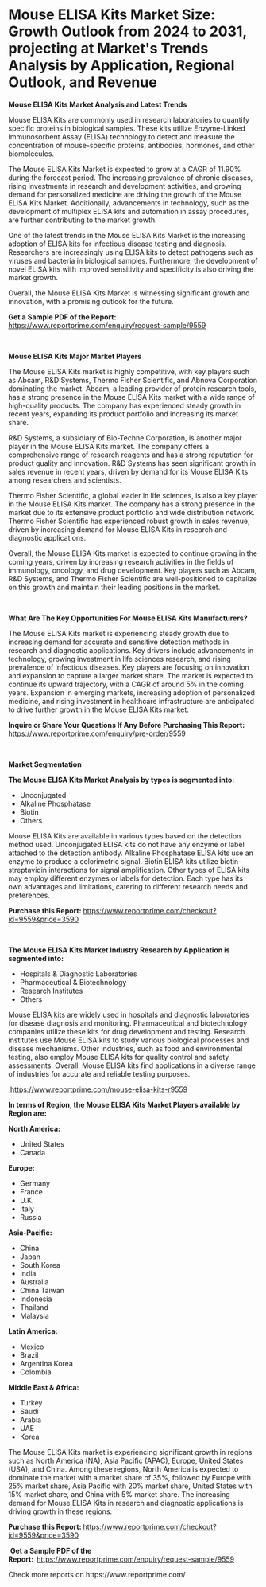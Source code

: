<p><h1>Mouse ELISA Kits Market Size: Growth Outlook from 2024 to 2031, projecting at Market's Trends Analysis by Application, Regional Outlook, and Revenue</h1></p><p><strong>Mouse ELISA Kits Market Analysis and Latest Trends</strong></p>
<p><p>Mouse ELISA Kits are commonly used in research laboratories to quantify specific proteins in biological samples. These kits utilize Enzyme-Linked Immunosorbent Assay (ELISA) technology to detect and measure the concentration of mouse-specific proteins, antibodies, hormones, and other biomolecules.</p><p>The Mouse ELISA Kits Market is expected to grow at a CAGR of 11.90% during the forecast period. The increasing prevalence of chronic diseases, rising investments in research and development activities, and growing demand for personalized medicine are driving the growth of the Mouse ELISA Kits Market. Additionally, advancements in technology, such as the development of multiplex ELISA kits and automation in assay procedures, are further contributing to the market growth.</p><p>One of the latest trends in the Mouse ELISA Kits Market is the increasing adoption of ELISA kits for infectious disease testing and diagnosis. Researchers are increasingly using ELISA kits to detect pathogens such as viruses and bacteria in biological samples. Furthermore, the development of novel ELISA kits with improved sensitivity and specificity is also driving the market growth.</p><p>Overall, the Mouse ELISA Kits Market is witnessing significant growth and innovation, with a promising outlook for the future.</p></p>
<p><strong>Get a Sample PDF of the Report:&nbsp;</strong> <a href="https://www.reportprime.com/enquiry/request-sample/9559">https://www.reportprime.com/enquiry/request-sample/9559</a></p>
<p>&nbsp;</p>
<p><strong>Mouse ELISA Kits Major Market Players</strong></p>
<p><p>The Mouse ELISA Kits market is highly competitive, with key players such as Abcam, R&D Systems, Thermo Fisher Scientific, and Abnova Corporation dominating the market. Abcam, a leading provider of protein research tools, has a strong presence in the Mouse ELISA Kits market with a wide range of high-quality products. The company has experienced steady growth in recent years, expanding its product portfolio and increasing its market share.</p><p>R&D Systems, a subsidiary of Bio-Techne Corporation, is another major player in the Mouse ELISA Kits market. The company offers a comprehensive range of research reagents and has a strong reputation for product quality and innovation. R&D Systems has seen significant growth in sales revenue in recent years, driven by demand for its Mouse ELISA Kits among researchers and scientists.</p><p>Thermo Fisher Scientific, a global leader in life sciences, is also a key player in the Mouse ELISA Kits market. The company has a strong presence in the market due to its extensive product portfolio and wide distribution network. Thermo Fisher Scientific has experienced robust growth in sales revenue, driven by increasing demand for Mouse ELISA Kits in research and diagnostic applications.</p><p>Overall, the Mouse ELISA Kits market is expected to continue growing in the coming years, driven by increasing research activities in the fields of immunology, oncology, and drug development. Key players such as Abcam, R&D Systems, and Thermo Fisher Scientific are well-positioned to capitalize on this growth and maintain their leading positions in the market.</p></p>
<p>&nbsp;</p>
<p><strong>What Are The Key Opportunities For Mouse ELISA Kits Manufacturers?</strong></p>
<p><p>The Mouse ELISA Kits market is experiencing steady growth due to increasing demand for accurate and sensitive detection methods in research and diagnostic applications. Key drivers include advancements in technology, growing investment in life sciences research, and rising prevalence of infectious diseases. Key players are focusing on innovation and expansion to capture a larger market share. The market is expected to continue its upward trajectory, with a CAGR of around 5% in the coming years. Expansion in emerging markets, increasing adoption of personalized medicine, and rising investment in healthcare infrastructure are anticipated to drive further growth in the Mouse ELISA Kits market.</p></p>
<p><strong>Inquire or Share Your Questions If Any Before Purchasing This Report:</strong> <a href="https://www.reportprime.com/enquiry/pre-order/9559">https://www.reportprime.com/enquiry/pre-order/9559</a></p>
<p>&nbsp;</p>
<p><strong>Market Segmentation</strong></p>
<p><strong>The Mouse ELISA Kits Market Analysis by types is segmented into:</strong></p>
<p><ul><li>Unconjugated</li><li>Alkaline Phosphatase</li><li>Biotin</li><li>Others</li></ul></p>
<p><p>Mouse ELISA Kits are available in various types based on the detection method used. Unconjugated ELISA kits do not have any enzyme or label attached to the detection antibody. Alkaline Phosphatase ELISA kits use an enzyme to produce a colorimetric signal. Biotin ELISA kits utilize biotin-streptavidin interactions for signal amplification. Other types of ELISA kits may employ different enzymes or labels for detection. Each type has its own advantages and limitations, catering to different research needs and preferences.</p></p>
<p><strong>Purchase this Report:&nbsp;</strong><a href="https://www.reportprime.com/checkout?id=9559&price=3590">https://www.reportprime.com/checkout?id=9559&price=3590</a></p>
<p>&nbsp;</p>
<p><strong>The Mouse ELISA Kits Market Industry Research by Application is segmented into:</strong></p>
<p><ul><li>Hospitals & Diagnostic Laboratories</li><li>Pharmaceutical & Biotechnology</li><li>Research Institutes</li><li>Others</li></ul></p>
<p><p>Mouse ELISA kits are widely used in hospitals and diagnostic laboratories for disease diagnosis and monitoring. Pharmaceutical and biotechnology companies utilize these kits for drug development and testing. Research institutes use Mouse ELISA kits to study various biological processes and disease mechanisms. Other industries, such as food and environmental testing, also employ Mouse ELISA kits for quality control and safety assessments. Overall, Mouse ELISA kits find applications in a diverse range of industries for accurate and reliable testing purposes.</p></p>
<p><a href="https://www.reportprime.com/mouse-elisa-kits-r9559">&nbsp;https://www.reportprime.com/mouse-elisa-kits-r9559</a></p>
<p><strong>In terms of Region, the Mouse ELISA Kits Market Players available by Region are:</strong></p>
<p>
    <p> <strong> North America: </strong>
        <ul>
            <li>United States</li>
            <li>Canada</li>
        </ul>
        </p> 
    <p> <strong> Europe: </strong>
        <ul>
            <li>Germany</li>
            <li>France</li>
            <li>U.K.</li>
            <li>Italy</li>
            <li>Russia</li>
        </ul>
        </p> 
    <p> <strong> Asia-Pacific: </strong>
        <ul>
            <li>China</li>
            <li>Japan</li>
            <li>South Korea</li>
            <li>India</li>
            <li>Australia</li>
            <li>China Taiwan</li>
            <li>Indonesia</li>
            <li>Thailand</li>
            <li>Malaysia</li>
        </ul>
        </p> 
    <p> <strong> Latin America: </strong>
        <ul>
            <li>Mexico</li>
            <li>Brazil</li>
            <li>Argentina Korea</li>
            <li>Colombia</li>
        </ul>
        </p> 
    <p> <strong> Middle East & Africa: </strong>
        <ul>
            <li>Turkey</li>
            <li>Saudi</li>
            <li>Arabia</li>
            <li>UAE</li>
            <li>Korea</li>
        </ul>
    </p>
    </p>
<p><p>The Mouse ELISA Kits market is experiencing significant growth in regions such as North America (NA), Asia Pacific (APAC), Europe, United States (USA), and China. Among these regions, North America is expected to dominate the market with a market share of 35%, followed by Europe with 25% market share, Asia Pacific with 20% market share, United States with 15% market share, and China with 5% market share. The increasing demand for Mouse ELISA Kits in research and diagnostic applications is driving growth in these regions.</p></p>
<p><strong>Purchase this Report: </strong><a href="https://www.reportprime.com/checkout?id=9559&price=3590">https://www.reportprime.com/checkout?id=9559&price=3590</a></p>
<p>&nbsp;<strong>Get a Sample PDF of the Report:&nbsp;&nbsp;</strong><a href="https://www.reportprime.com/enquiry/request-sample/9559">https://www.reportprime.com/enquiry/request-sample/9559</a></p>
<p><strong></strong></p>
<p>Check more reports on https://www.reportprime.com/</p>